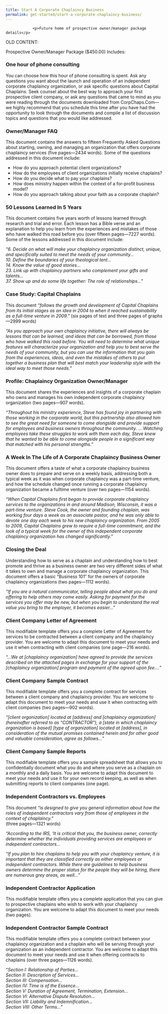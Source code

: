 ```yaml
---
title: Start A Corporate Chaplaincy Business
permalink: get-started/start-a-corporate-chaplaincy-business/
---
```

				<p>Future home of prospective owner/manager package details</p>
<p>OLD CONTENT:</p>
<p>Prospective Owner/Manager Package ($450.00) Includes:</p>
<h3>One hour of phone consulting</h3>
<p>You can choose how this hour of phone consulting is spent. Ask any questions you want about the launch and operation of an independent corporate chaplaincy organization, or ask specific questions about Capital Chaplains. Seek counsel about the best way to approach your first prospective client company, or ask any questions that came to mind as you were reading through the documents downloaded from CorpChaps.Com—we highly recommend that you schedule this time after you have had the opportunity to look through the documents and compile a list of discussion topics and questions that you would like addressed.</p>
<h3>Owner/Manager FAQ</h3>
<p>This document contains the answers to fifteen Frequently Asked Questions about starting, owning, and managing an organization that offers corporate chaplaincy services (five pages—2434 words). Some of the questions addressed in this document include:</p>
<ul>
<li>How do you approach potential client organizations?</li>
<li>How do the employees of client organizations initially receive chaplains?</li>
<li>How do you decide what to pay your chaplains?</li>
<li>How does ministry happen within the context of a for-profit business model?</li>
<li>How do you approach talking about your faith as a corporate chaplain?</li>
</ul>
<h3>50 Lessons Learned In 5 Years</h3>
<p>This document contains five years worth of lessons learned through research and trial and error. Each lesson has a Bible verse and an explanation to help you learn from the experiences and mistakes of those who have walked this road before you (over fifteen pages—7227 words). Some of the lessons addressed in this document include:</p>
<p><em>“6. Decide on what will make your chaplaincy organization distinct, unique, and specifically suited to meet the needs of your community…<br />
10. Define the boundaries of your theological tent…<br />
14. Know the value of good stories…<br />
23. Link up with chaplaincy partners who complement your gifts and talents…<br />
37. Show up and do some life together: The role of relationships…”</em></p>
<h3>Case Study: Capital Chaplains</h3>
<p>This document<em> “follows the growth and development of Capital Chaplains from its initial stages as an idea in 2004 to when it reached sustainability as a full-time venture in 2009.” </em>(six pages of text and three pages of graphs—2999 words)</p>
<p><em>“As you approach your own chaplaincy initiative, there will always be lessons that can be learned, and ideas that can be borrowed, from those who have walked this road before. You will need to determine what unique features will characterize your organization and help you to best serve the needs of your community, but you can use the information that you gain from the experiences, ideas, and even the mistakes of others to put together a business plan that will best match your leadership style with the ideal way to meet those needs.”</em></p>
<h3>Profile: Chaplaincy Organization Owner/Manager</h3>
<p>This document shares the experiences and insights of a corporate chaplain who owns and manages his own independent corporate chaplaincy organization (two pages—907 words).</p>
<p><em>“Throughout his ministry experience, Steve has found joy in partnering with those working in the corporate world, but this partnership also allowed him to see the great need for someone to come alongside and provide support for employees and business owners throughout the community. … Watching employees take these struggles to work with them each day, Steve knew that he wanted to be able to come alongside people in a significant way that matched with his personal strengths.”</em></p>
<h3>A Week In The Life of A Corporate Chaplaincy Business Owner</h3>
<p>This document offers a taste of what a corporate chaplaincy business owner does to prepare and serve on a weekly basis, addressing both a typical week as it was when corporate chaplaincy was a part-time venture, and how the schedule changed once running a corporate chaplaincy organization became a fulltime venture (over two pages—1154 words).</p>
<p><em>“When Capital Chaplains first began to provide corporate chaplaincy services to the organizations in and around Madison, Wisconsin, it was a part-time venture. Steve Cook, the owner and founding chaplain, was working four days a week as an associate pastor, and he was only able to devote one day each week to his new chaplaincy organization. From 2005 to 2009, Capital Chaplains grew to require a full-time commitment, and the look of a typical week for the owner of this independent corporate chaplaincy organization has changed significantly.”</em></p>
<h3>Closing the Deal</h3>
<p>Understanding how to serve as a chaplain and understanding how to best promote and thrive as a business owner are two very different sides of what it takes to own and manage a corporate chaplaincy organization. This document offers a basic “Business 101″ for the owners of corporate chaplaincy organizations (two pages—1112 words).</p>
<p><em>“If you are a natural communicator, telling people about what you do and offering to help others may come easily. Asking for payment for the services you offer may be new, but when you begin to understand the real value you bring to the employer, it becomes easier…”</em></p>
<h3>Client Company Letter of Agreement</h3>
<p>This modifiable template offers you a complete Letter of Agreement for services to be contracted between a client company and the chaplaincy provider. You are welcome to adapt this document to meet your needs and use it when contracting with client companies (one page—216 words).</p>
<p><em>“…We at [chaplaincy organization] have agreed to provide the services described on the attached pages in exchange for your support of the [chaplaincy organization] program and payment of the agreed upon fee….”</em></p>
<h3>Client Company Sample Contract</h3>
<p>This modifiable template offers you a complete contract for services between a client company and chaplaincy provider. You are welcome to adapt this document to meet your needs and use it when contracting with client companies (two pages—902 words).</p>
<p><em>“[client organization] located at [address] and [chaplaincy organization] (hereinafter referred to as “CONTRACTOR”), a [state in which chaplaincy organization is based] [type of organization] located at [address], in consideration of the mutual promises contained herein and for other good and valuable consideration, agree as follows…”</em></p>
<h3>Client Company Sample Reports</h3>
<p>This modifiable template offers you a sample spreadsheet that allows you to confidentially document what you do and where you serve as a chaplain on a monthly and a daily basis. You are welcome to adapt this document to meet your needs and use it for your own record keeping, as well as when submitting reports to client companies (one page).</p>
<h3>Independent Contractors vs. Employees</h3>
<p>This document<em> “is designed to give you general information about how the roles of independent contractors vary from those of employees in the context of chaplaincy.”</em><br />
(three pages—1321 words)</p>
<p><em>“According to the IRS, ‘It is critical that you, the business owner, correctly determine whether the individuals providing services are employees or independent contractors…</em></p>
<p><em>“If you plan to hire chaplains to help you with your chaplaincy venture, it is important that they are classified correctly as either employees or independent contractors. While there are guidelines to help business owners determine the proper status for the people they will be hiring, there are numerous grey areas, as well…”</em></p>
<h3>Independent Contractor Application</h3>
<p>This modifiable template offers you a complete application that you can give to prospective chaplains who wish to work with your chaplaincy organization. You are welcome to adapt this document to meet your needs (two pages).</p>
<h3>Independent Contractor Sample Contract</h3>
<p>This modifiable template offers you a complete contract between your chaplaincy organization and a chaplain who will be serving through your organization as an independent contractor. You are welcome to adapt this document to meet your needs and use it when offering contracts to chaplains (over three pages—1126 words).</p>
<p><em>“Section I: Relationship of Parties…<br />
Section II: Description of Services…<br />
Section III: Compensation…<br />
Section IV: Time is of the Essence…<br />
Section V: Duration of Agreement, Termination, Extension…<br />
Section VI: Alternative Dispute Resolution…<br />
Section VII: Liability and Indemnification…<br />
Section VIII: Other Terms…”</em></p>
